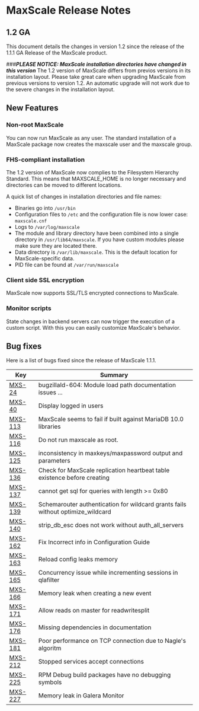 # MaxScale Release Notes

## 1.2 GA

This document details the changes in version 1.2 since the release of the 1.1.1 GA Release of the MaxScale product.

###***PLEASE NOTICE: MaxScale installation directories have changed in this version***
The 1.2 version of MaxScale differs from previos versions in its installation layout. Please take great care when upgrading MaxScale from previous versions to version 1.2. An automatic upgrade will not work due to the severe changes in the installation layout.

## New Features

### Non-root MaxScale
You can now run MaxScale as any user. The standard installation of a MaxScale package now creates the maxscale user and the maxscale group.

### FHS-compliant installation
The 1.2 version of MaxScale now complies to the Filesystem Hierarchy Standard. This means that MAXSCALE_HOME is no longer necessary and directories can be moved to different locations.

A quick list of changes in installation directories and file names:

  * Binaries go into `/usr/bin`
  * Configuration files to `/etc` and the configuration file is now lower case: `maxscale.cnf`
  * Logs to `/var/log/maxscale`
  * The module and library directory have been combined into a single directory in `/usr/lib64/maxscale`. If you have custom modules please make sure they are located there.
  * Data directory is `/var/lib/maxscale`. This is the default location for MaxScale-specific data.
  * PID file can be found at `/var/run/maxscale`

### Client side SSL encryption
MaxScale now supports SSL/TLS encrypted connections to MaxScale.

### Monitor scripts
State changes in backend servers can now trigger the execution of a custom script. With this you can easily customize MaxScale's behavior.

## Bug fixes

Here is a list of bugs fixed since the release of MaxScale 1.1.1.

| Key | Summary | 
| --- | -------- | 
| [MXS-24](https://mariadb.atlassian.net/browse/MXS-24) | bugzillaId-604: Module load path documentation issues ... | 
| [MXS-40](https://mariadb.atlassian.net/browse/MXS-40) | Display logged in users | 
| [MXS-113](https://mariadb.atlassian.net/browse/MXS-113) | MaxScale seems to fail if built against MariaDB 10.0 libraries | 
| [MXS-116](https://mariadb.atlassian.net/browse/MXS-116) | Do not run maxscale as root. | 
| [MXS-125](https://mariadb.atlassian.net/browse/MXS-125) | inconsistency in maxkeys/maxpassword output and parameters | 
| [MXS-136](https://mariadb.atlassian.net/browse/MXS-136) | Check for MaxScale replication heartbeat table existence before creating | 
| [MXS-137](https://mariadb.atlassian.net/browse/MXS-137) | cannot get sql for queries with length >= 0x80 | 
| [MXS-139](https://mariadb.atlassian.net/browse/MXS-139) | Schemarouter authentication for wildcard grants fails without optimize_wildcard | 
| [MXS-140](https://mariadb.atlassian.net/browse/MXS-140) | strip_db_esc does not work without auth_all_servers | 
| [MXS-162](https://mariadb.atlassian.net/browse/MXS-162) | Fix Incorrect info in Configuration Guide | 
| [MXS-163](https://mariadb.atlassian.net/browse/MXS-163) | Reload config leaks memory | 
| [MXS-165](https://mariadb.atlassian.net/browse/MXS-165) | Concurrency issue while incrementing sessions in qlafilter | 
| [MXS-166](https://mariadb.atlassian.net/browse/MXS-166) | Memory leak when creating a new event | 
| [MXS-171](https://mariadb.atlassian.net/browse/MXS-171) | Allow reads on master for readwritesplit | 
| [MXS-176](https://mariadb.atlassian.net/browse/MXS-176) | Missing dependencies in documentation | 
| [MXS-181](https://mariadb.atlassian.net/browse/MXS-181) | Poor performance on TCP connection due to Nagle's algoritm | 
| [MXS-212](https://mariadb.atlassian.net/browse/MXS-212) | Stopped services accept connections | 
| [MXS-225](https://mariadb.atlassian.net/browse/MXS-225) | RPM Debug build packages have no debugging symbols | 
| [MXS-227](https://mariadb.atlassian.net/browse/MXS-227) | Memory leak in Galera Monitor | 

